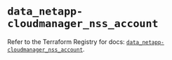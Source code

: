 # `data_netapp-cloudmanager_nss_account`

Refer to the Terraform Registry for docs: [`data_netapp-cloudmanager_nss_account`](https://registry.terraform.io/providers/netapp/netapp-cloudmanager/26.0.0/docs/data-sources/nss_account).
